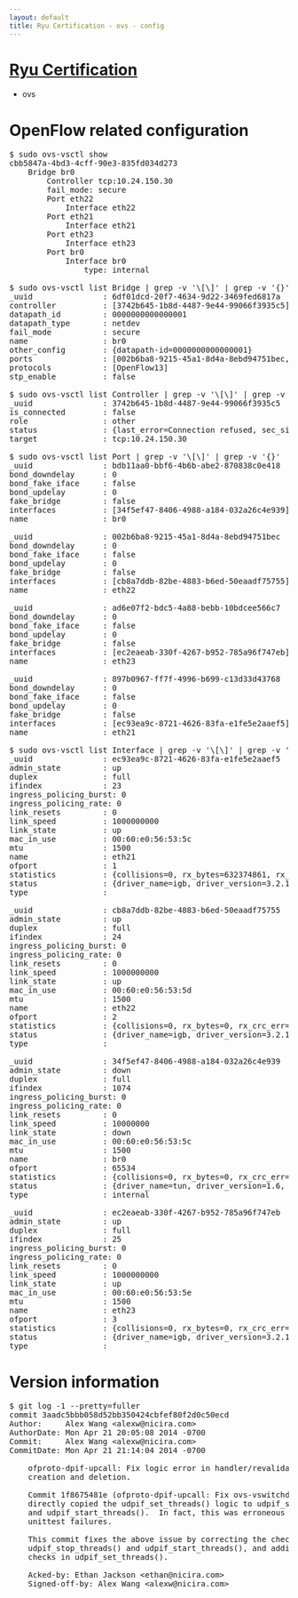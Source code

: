 ```yaml
---
layout: default
title: Ryu Certification - ovs - config
---
```

# [Ryu Certification](http://osrg.github.io/ryu/certification.html)
* ovs 

# OpenFlow related configuration
<pre>
$ sudo ovs-vsctl show
cbb5847a-4bd3-4cff-90e3-835fd034d273
    Bridge br0
        Controller tcp:10.24.150.30
        fail_mode: secure
        Port eth22
            Interface eth22
        Port eth21
            Interface eth21
        Port eth23
            Interface eth23
        Port br0
            Interface br0
                type: internal

$ sudo ovs-vsctl list Bridge | grep -v '\[\]' | grep -v '{}'
_uuid               : 6df01dcd-20f7-4634-9d22-3469fed6817a
controller          : [3742b645-1b8d-4487-9e44-99066f3935c5]
datapath_id         : 0000000000000001
datapath_type       : netdev
fail_mode           : secure
name                : br0
other_config        : {datapath-id=0000000000000001}
ports               : [002b6ba8-9215-45a1-8d4a-8ebd94751bec, 897b0967-ff7f-4996-b699-c13d33d43768, ad6e07f2-bdc5-4a88-bebb-10bdcee566c7, bdb11aa0-bbf6-4b6b-abe2-870838c0e418]
protocols           : [OpenFlow13]
stp_enable          : false

$ sudo ovs-vsctl list Controller | grep -v '\[\]' | grep -v '{}'
_uuid               : 3742b645-1b8d-4487-9e44-99066f3935c5
is_connected        : false
role                : other
status              : {last_error=Connection refused, sec_since_connect=572, sec_since_disconnect=1, state=BACKOFF}
target              : tcp:10.24.150.30

$ sudo ovs-vsctl list Port | grep -v '\[\]' | grep -v '{}'
_uuid               : bdb11aa0-bbf6-4b6b-abe2-870838c0e418
bond_downdelay      : 0
bond_fake_iface     : false
bond_updelay        : 0
fake_bridge         : false
interfaces          : [34f5ef47-8406-4988-a184-032a26c4e939]
name                : br0

_uuid               : 002b6ba8-9215-45a1-8d4a-8ebd94751bec
bond_downdelay      : 0
bond_fake_iface     : false
bond_updelay        : 0
fake_bridge         : false
interfaces          : [cb8a7ddb-82be-4883-b6ed-50eaadf75755]
name                : eth22

_uuid               : ad6e07f2-bdc5-4a88-bebb-10bdcee566c7
bond_downdelay      : 0
bond_fake_iface     : false
bond_updelay        : 0
fake_bridge         : false
interfaces          : [ec2eaeab-330f-4267-b952-785a96f747eb]
name                : eth23

_uuid               : 897b0967-ff7f-4996-b699-c13d33d43768
bond_downdelay      : 0
bond_fake_iface     : false
bond_updelay        : 0
fake_bridge         : false
interfaces          : [ec93ea9c-8721-4626-83fa-e1fe5e2aaef5]
name                : eth21

$ sudo ovs-vsctl list Interface | grep -v '\[\]' | grep -v '{}'
_uuid               : ec93ea9c-8721-4626-83fa-e1fe5e2aaef5
admin_state         : up
duplex              : full
ifindex             : 23
ingress_policing_burst: 0
ingress_policing_rate: 0
link_resets         : 0
link_speed          : 1000000000
link_state          : up
mac_in_use          : 00:60:e0:56:53:5c
mtu                 : 1500
name                : eth21
ofport              : 1
statistics          : {collisions=0, rx_bytes=632374861, rx_crc_err=0, rx_dropped=0, rx_errors=0, rx_frame_err=0, rx_over_err=0, rx_packets=430973, tx_bytes=0, tx_dropped=0, tx_errors=0, tx_packets=0}
status              : {driver_name=igb, driver_version=3.2.10-k, firmware_version=2.10-9}
type                : 

_uuid               : cb8a7ddb-82be-4883-b6ed-50eaadf75755
admin_state         : up
duplex              : full
ifindex             : 24
ingress_policing_burst: 0
ingress_policing_rate: 0
link_resets         : 0
link_speed          : 1000000000
link_state          : up
mac_in_use          : 00:60:e0:56:53:5d
mtu                 : 1500
name                : eth22
ofport              : 2
statistics          : {collisions=0, rx_bytes=0, rx_crc_err=0, rx_dropped=0, rx_errors=0, rx_frame_err=0, rx_over_err=0, rx_packets=0, tx_bytes=404625115, tx_dropped=0, tx_errors=0, tx_packets=273674}
status              : {driver_name=igb, driver_version=3.2.10-k, firmware_version=2.10-9}
type                : 

_uuid               : 34f5ef47-8406-4988-a184-032a26c4e939
admin_state         : down
duplex              : full
ifindex             : 1074
ingress_policing_burst: 0
ingress_policing_rate: 0
link_resets         : 0
link_speed          : 10000000
link_state          : down
mac_in_use          : 00:60:e0:56:53:5c
mtu                 : 1500
name                : br0
ofport              : 65534
statistics          : {collisions=0, rx_bytes=0, rx_crc_err=0, rx_dropped=0, rx_errors=0, rx_frame_err=0, rx_over_err=0, rx_packets=0, tx_bytes=0, tx_dropped=0, tx_errors=0, tx_packets=0}
status              : {driver_name=tun, driver_version=1.6, firmware_version=N/A}
type                : internal

_uuid               : ec2eaeab-330f-4267-b952-785a96f747eb
admin_state         : up
duplex              : full
ifindex             : 25
ingress_policing_burst: 0
ingress_policing_rate: 0
link_resets         : 0
link_speed          : 1000000000
link_state          : up
mac_in_use          : 00:60:e0:56:53:5e
mtu                 : 1500
name                : eth23
ofport              : 3
statistics          : {collisions=0, rx_bytes=0, rx_crc_err=0, rx_dropped=0, rx_errors=0, rx_frame_err=0, rx_over_err=0, rx_packets=0, tx_bytes=344173500, tx_dropped=0, tx_errors=0, tx_packets=229449}
status              : {driver_name=igb, driver_version=3.2.10-k, firmware_version=2.10-9}
type                : 
</pre>

# Version information
<pre>
$ git log -1 --pretty=fuller
commit 3aadc5bbb058d52bb350424cbfef80f2d0c50ecd
Author:     Alex Wang &lt;alexw@nicira.com&gt;
AuthorDate: Mon Apr 21 20:05:08 2014 -0700
Commit:     Alex Wang &lt;alexw@nicira.com&gt;
CommitDate: Mon Apr 21 21:14:04 2014 -0700

    ofproto-dpif-upcall: Fix logic error in handler/revalidator threads
    creation and deletion.
    
    Commit 1f8675481e &#40;ofproto-dpif-upcall: Fix ovs-vswitchd crash.&#41;
    directly copied the udpif_set_threads&#40;&#41; logic to udpif_stop_threads&#40;&#41;
    and udpif_start_threads&#40;&#41;.  In fact, this was erroneous and caused
    unittest failures.
    
    This commit fixes the above issue by correcting the checks in
    udpif_stop_threads&#40;&#41; and udpif_start_threads&#40;&#41;, and adding necessary
    checks in udpif_set_threads&#40;&#41;.
    
    Acked-by: Ethan Jackson &lt;ethan@nicira.com&gt;
    Signed-off-by: Alex Wang &lt;alexw@nicira.com&gt;
</pre>
